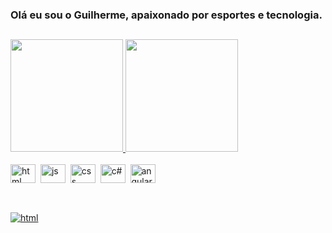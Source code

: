 ### Olá eu sou o Guilherme, apaixonado por esportes e tecnologia.
##
<div>
  <a href="https://github.com/ovroc"/>
    <img height="180em" src="https://github-readme-stats.vercel.app/api?username=ovroc&show_icons=true&include_all_commits=true&count_private=true&theme=dark" />
    <img height="180em" src="https://github-readme-stats.vercel.app/api/top-langs/?username=ovroc&layout=compact&theme=dark" />
  </a>
</div>

<div style="display: inline_block"><br>
  <img align="center" alt="html" height="30" width="40" src="https://cdn.jsdelivr.net/gh/devicons/devicon/icons/html5/html5-plain-wordmark.svg" />&nbsp;
  <img align="center" alt="js" height="30" width="40" src="https://cdn.jsdelivr.net/gh/devicons/devicon/icons/nodejs/nodejs-plain.svg" />&nbsp;
  <img align="center" alt="css" height="30" width="40" padding-right=10px src="https://cdn.jsdelivr.net/gh/devicons/devicon/icons/css3/css3-plain-wordmark.svg" />&nbsp;
  <img align="center" alt="c#" height="30" width="40" src="https://cdn.jsdelivr.net/gh/devicons/devicon/icons/csharp/csharp-plain.svg" />&nbsp;
  <img align="center" alt="angular" height="30" width="40" src="https://cdn.jsdelivr.net/gh/devicons/devicon/icons/angularjs/angularjs-original.svg" />
</div>

##
<div style="display: inline_block"><br>
  <a href="https://www.linkedin.com/in/guilherme-lopes-almerito/"> 
    <img align="center" alt="html" max-width="100" src="https://img.shields.io/badge/LinkedIn-0077B5?style=for-the-badge&logo=linkedin&logoColor=white" />
  </a>
</div>
